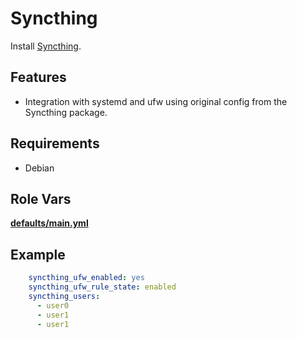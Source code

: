 Syncthing
=========

Install [Syncthing](https://syncthing.net/).

Features
--------

- Integration with systemd and ufw using original config from the Syncthing package.

Requirements
------------

- Debian

Role Vars
---------

**[defaults/main.yml](defaults/main.yml)**

Example
-------

```yaml
    syncthing_ufw_enabled: yes
    syncthing_ufw_rule_state: enabled
    syncthing_users:
      - user0 
      - user1 
      - user1 
```
